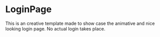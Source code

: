 # LoginPage
This is an creative template made to show case the animative and nice looking login page. No actual login takes place.
